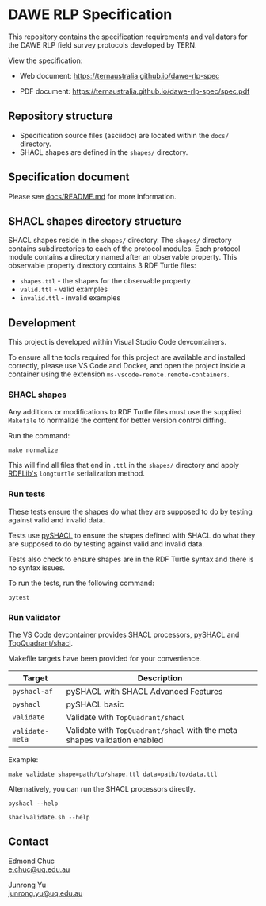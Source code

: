# DAWE RLP Specification

This repository contains the specification requirements and validators for the DAWE RLP field survey protocols developed by TERN.

View the specification:
- Web document: https://ternaustralia.github.io/dawe-rlp-spec

- PDF document: https://ternaustralia.github.io/dawe-rlp-spec/spec.pdf

## Repository structure

- Specification source files (asciidoc) are located within the `docs/` directory.
- SHACL shapes are defined in the `shapes/` directory.

## Specification document

Please see [docs/README.md](docs/README.md) for more information.

## SHACL shapes directory structure

SHACL shapes reside in the `shapes/` directory. The `shapes/` directory contains subdirectories to each of the protocol modules. Each protocol module contains a directory named after an observable property. This observable property directory contains 3 RDF Turtle files:

- `shapes.ttl` - the shapes for the observable property
- `valid.ttl` - valid examples
- `invalid.ttl` - invalid examples

## Development

This project is developed within Visual Studio Code devcontainers. 

To ensure all the tools required for this project are available and installed correctly, please use VS Code and Docker, and open the project inside a container using the extension `ms-vscode-remote.remote-containers`.

### SHACL shapes

Any additions or modifications to RDF Turtle files must use the supplied `Makefile` to normalize the content for better version control diffing. 

Run the command:

```
make normalize
```

This will find all files that end in `.ttl` in the `shapes/` directory and apply [RDFLib's](https://github.com/RDFLib/rdflib) `longturtle` serialization method.

### Run tests

These tests ensure the shapes do what they are supposed to do by testing against valid and invalid data.

Tests use [pySHACL](https://github.com/RDFLib/pySHACL) to ensure the shapes defined with SHACL do what they are supposed to do by testing against valid and invalid data.

Tests also check to ensure shapes are in the RDF Turtle syntax and there is no syntax issues.

To run the tests, run the following command:

```
pytest
```

### Run validator

The VS Code devcontainer provides SHACL processors, pySHACL and [TopQuadrant/shacl](https://github.com/TopQuadrant/shacl).

Makefile targets have been provided for your convenience.

| Target          | Description                                                               |
|-----------------|---------------------------------------------------------------------------|
| `pyshacl-af`    | pySHACL with SHACL Advanced Features                                      |
| `pyshacl`       | pySHACL basic                                                             |
| `validate`      | Validate with `TopQuadrant/shacl`                                         |
| `validate-meta` | Validate with `TopQuadrant/shacl` with the meta shapes validation enabled |

Example:

```
make validate shape=path/to/shape.ttl data=path/to/data.ttl
```

Alternatively, you can run the SHACL processors directly.

```
pyshacl --help
```

```
shaclvalidate.sh --help
```

## Contact

Edmond Chuc  
e.chuc@uq.edu.au

Junrong Yu  
junrong.yu@uq.edu.au
